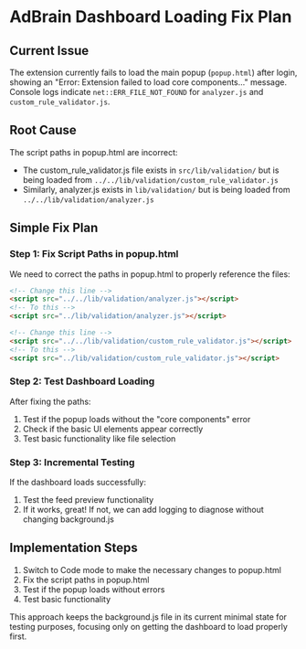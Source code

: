 # AdBrain Dashboard Loading Fix Plan

## Current Issue
The extension currently fails to load the main popup (`popup.html`) after login, showing an "Error: Extension failed to load core components..." message. Console logs indicate `net::ERR_FILE_NOT_FOUND` for `analyzer.js` and `custom_rule_validator.js`.

## Root Cause
The script paths in popup.html are incorrect:
- The custom_rule_validator.js file exists in `src/lib/validation/` but is being loaded from `../../lib/validation/custom_rule_validator.js`
- Similarly, analyzer.js exists in `lib/validation/` but is being loaded from `../../lib/validation/analyzer.js`

## Simple Fix Plan

### Step 1: Fix Script Paths in popup.html
We need to correct the paths in popup.html to properly reference the files:

```html
<!-- Change this line -->
<script src="../../lib/validation/analyzer.js"></script>
<!-- To this -->
<script src="../lib/validation/analyzer.js"></script>

<!-- Change this line -->
<script src="../../lib/validation/custom_rule_validator.js"></script>
<!-- To this -->
<script src="../lib/validation/custom_rule_validator.js"></script>
```

### Step 2: Test Dashboard Loading
After fixing the paths:
1. Test if the popup loads without the "core components" error
2. Check if the basic UI elements appear correctly
3. Test basic functionality like file selection

### Step 3: Incremental Testing
If the dashboard loads successfully:
1. Test the feed preview functionality
2. If it works, great! If not, we can add logging to diagnose without changing background.js

## Implementation Steps
1. Switch to Code mode to make the necessary changes to popup.html
2. Fix the script paths in popup.html
3. Test if the popup loads without errors
4. Test basic functionality

This approach keeps the background.js file in its current minimal state for testing purposes, focusing only on getting the dashboard to load properly first.
